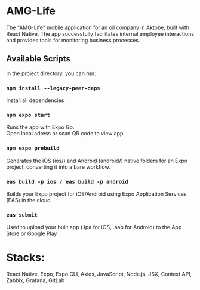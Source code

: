 # AMG-Life
The "AMG-Life" mobile application for an oil company in Aktobe, built with React Native. The app successfully facilitates internal employee interactions and provides tools for monitoring business processes.

## Available Scripts

In the project directory, you can run:

### `npm install --legacy-peer-deps`
Install all dependencies

### `npm expo start`
Runs the app with Expo Go.\
Open local adress or scan QR code to view app.

### `npm expo prebuild`
Generates the iOS (ios/) and Android (android/) native folders for an Expo project, converting it into a bare workflow.

### `eas build -p ios / eas build -p android `
Builds your Expo project for iOS/Android using Expo Application Services (EAS) in the cloud.

### `eas submit`
Used to upload your built app (.ipa for iOS, .aab for Android) to the App Store or Google Play

# Stacks: 
React Native, Expo, Expo CLI, Axios, JavaScript, Node.js, JSX, Context API, Zabbix, Grafana, GitLab
